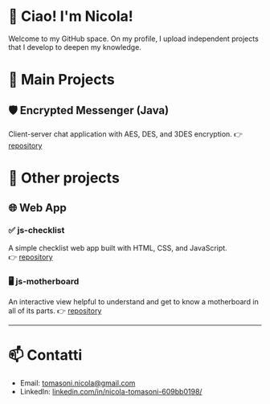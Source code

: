 # 👋 Ciao! I'm Nicola!
Welcome to my GitHub space. On my profile, I upload independent projects that I develop to deepen my knowledge.

# 🔧 Main Projects

## 🛡️ Encrypted Messenger (Java)
Client-server chat application with AES, DES, and 3DES encryption.
👉 [repository](https://github.com/andrea97/encrypted-messenger-java)

# 🔧 Other projects

## 🌐 Web App

### ✅ js-checklist
A simple checklist web app built with HTML, CSS, and JavaScript.  
👉 [repository](https://github.com/Shalafi01/js-checklist)

### 🖥️ js-motherboard
An interactive view helpful to understand and get to know a motherboard in all of its parts.
👉 [repository](https://github.com/Shalafi01/js-motherboard)

---

# 📫 Contatti

- Email: tomasoni.nicola@gmail.com
- LinkedIn: [linkedin.com/in/nicola-tomasoni-609bb0198/](https://www.linkedin.com/in/nicola-tomasoni-609bb0198/)
